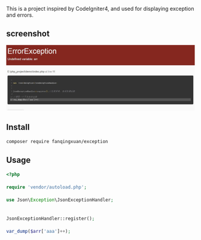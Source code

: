 This is a project inspired by CodeIgniter4, and used for displaying exception and errors.

## screenshot

![screenshot.jpg](screenshot.jpg)

## Install

```shell
composer require fanqingxuan/exception
```

## Usage

```php
<?php

require 'vendor/autoload.php';

use Json\Exception\JsonExceptionHandler;


JsonExceptionHandler::register();

var_dump($arr['aaa']++);
```


